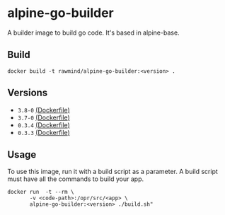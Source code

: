 alpine-go-builder
=================

A builder image to build go code. It's based in alpine-base.

## Build

```
docker build -t rawmind/alpine-go-builder:<version> .
```

## Versions

- `3.8-0` [(Dockerfile)](https://github.com/rawmind0/alpine-go-builder/blob/3.8-0/Dockerfile)
- `3.7-0` [(Dockerfile)](https://github.com/rawmind0/alpine-go-builder/blob/3.7-0/Dockerfile)
- `0.3.4` [(Dockerfile)](https://github.com/rawmind0/alpine-go-builder/blob/0.3.4/Dockerfile)
- `0.3.3` [(Dockerfile)](https://github.com/rawmind0/alpine-go-builder/blob/0.3.3/Dockerfile)

## Usage

To use this image, run it with a build script as a parameter. A build script must have all the commands to build your app.

```
docker run  -t --rm \
       -v <code-path>:/opr/src/<app> \
       alpine-go-builder:<version> ./build.sh"
```

